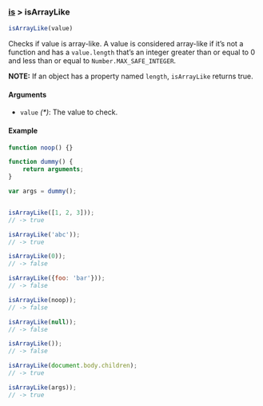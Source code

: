 ### [is](../) > isArrayLike

```js
isArrayLike(value)
```

Checks if value is array-like.
A value is considered array-like if it’s not a function and has a `value.length` that’s an
integer greater than or equal to 0 and less than or equal to `Number.MAX_SAFE_INTEGER`.

**NOTE:** If an object has a property named `length`, `isArrayLike` returns true.

#### Arguments

- `value` _(*)_: The value to check.

#### Example
```js
function noop() {}

function dummy() {
    return arguments;
}

var args = dummy();


isArrayLike([1, 2, 3]));
// -> true

isArrayLike('abc'));
// -> true

isArrayLike(0));
// -> false

isArrayLike({foo: 'bar'}));
// -> false

isArrayLike(noop));
// -> false

isArrayLike(null));
// -> false

isArrayLike());
// -> false

isArrayLike(document.body.children);
// -> true

isArrayLike(args));
// -> true
```
